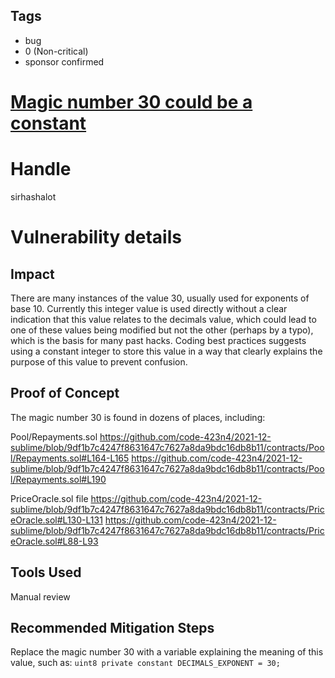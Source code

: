 ## Tags

- bug
- 0 (Non-critical)
- sponsor confirmed

# [Magic number 30 could be a constant](https://github.com/code-423n4/2021-12-sublime-findings/issues/82) 

# Handle

sirhashalot


# Vulnerability details

## Impact

There are many instances of the value 30, usually used for exponents of base 10. Currently this integer value is used directly without a clear indication that this value relates to the decimals value, which could lead to one of these values being modified but not the other (perhaps by a typo), which is the basis for many past hacks. Coding best practices suggests using a constant integer to store this value in a way that clearly explains the purpose of this value to prevent confusion.

## Proof of Concept
The magic number 30 is found in dozens of places, including:

Pool/Repayments.sol
https://github.com/code-423n4/2021-12-sublime/blob/9df1b7c4247f8631647c7627a8da9bdc16db8b11/contracts/Pool/Repayments.sol#L164-L165 
https://github.com/code-423n4/2021-12-sublime/blob/9df1b7c4247f8631647c7627a8da9bdc16db8b11/contracts/Pool/Repayments.sol#L190

PriceOracle.sol file
https://github.com/code-423n4/2021-12-sublime/blob/9df1b7c4247f8631647c7627a8da9bdc16db8b11/contracts/PriceOracle.sol#L130-L131 
https://github.com/code-423n4/2021-12-sublime/blob/9df1b7c4247f8631647c7627a8da9bdc16db8b11/contracts/PriceOracle.sol#L88-L93 

## Tools Used

Manual review

## Recommended Mitigation Steps

Replace the magic number 30 with a variable explaining the meaning of this value, such as:
`uint8 private constant DECIMALS_EXPONENT = 30;`


